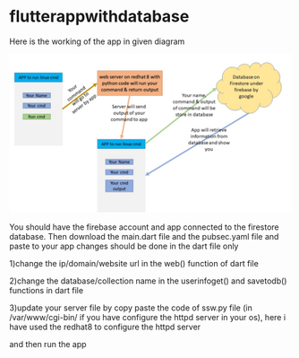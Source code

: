# flutterappwithdatabase
Here is the working of the app in given diagram

![](working%20of%20app.jpg)

You should have the firebase account and app connected to the firestore database.
Then download the main.dart file and the pubsec.yaml file and paste to your app
changes should be done in the dart file only 

1)change the ip/domain/website url in the web() function of dart file 

2)change the database/collection name in the userinfoget() and savetodb() functions in dart file

3)update your server file by copy paste the code of ssw.py file (in /var/www/cgi-bin/ if you have configure the httpd server in your os), here i have used the redhat8 to configure the httpd server

and then run the app
